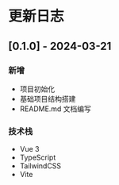 # 更新日志

## [0.1.0] - 2024-03-21

### 新增
- 项目初始化
- 基础项目结构搭建
- README.md 文档编写

### 技术栈
- Vue 3
- TypeScript
- TailwindCSS
- Vite 